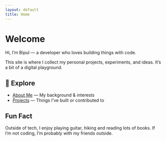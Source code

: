 ```yaml
---
layout: default
title: Home
---
```


# Welcome

Hi, I’m Bipul — a developer who loves building things with code.

This site is where I collect my personal projects, experiments, and ideas. It’s a bit of a digital playground.

## 🚀 Explore

- [About Me](about.html) — My background & interests
- [Projects](projects.html) — Things I’ve built or contributed to

## Fun Fact

Outside of tech, I enjoy playing guitar, hiking and reading lots of books. If I’m not coding, I’m probably with my friends outside.
